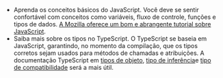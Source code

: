- Aprenda os conceitos básicos do JavaScript. Você deve se sentir confortável com conceitos como variáveis, fluxo de controle, funções e tipos de dados. [A Mozilla oferece um bom e abrangente tutorial sobre JavaScript](https://developer.mozilla.org/docs/Web/JavaScript/Guide/Introduction).
- Saiba mais sobre os tipos no TypeScript. O TypeScript se baseia em JavaScript, garantindo, no momento da compilação, que os tipos corretos sejam usados para métodos de chamadas e atribuições. A documentação TypeScript em [tipos de objeto](https://www.typescriptlang.org/docs/handbook/2/objects.html), [tipo de inferência](https://www.typescriptlang.org/docs/handbook/type-inference.html)e [tipo de compatibilidade](https://www.typescriptlang.org/docs/handbook/type-compatibility.html) será a mais útil.
